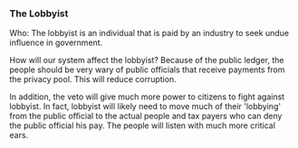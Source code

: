 ### The Lobbyist



Who: The lobbyist is an individual that is paid by an industry to seek undue influence in government.



How will our system affect the lobbyist? Because of the public ledger, the people should be very wary of public officials that receive payments from the privacy pool. This will reduce corruption.



In addition, the veto will give much more power to citizens to fight against lobbyist. In fact, lobbyist will likely need to move much of their 'lobbying' from the public official to the actual people and tax payers who can deny the public official his pay. The people will listen with much more critical ears.


